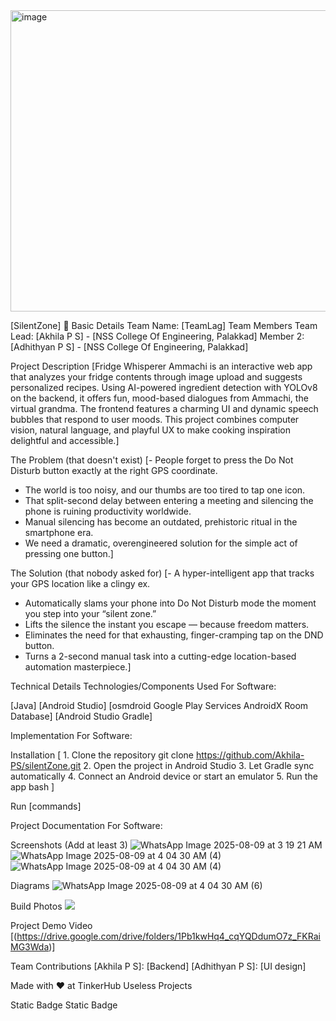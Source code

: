 <img width="1280" height="482" alt="image" src="https://github.com/user-attachments/assets/bd7bf4a5-c01c-41f4-88e3-7d974999502d" />


[SilentZone] 🎯
Basic Details
Team Name: [TeamLag]
Team Members
Team Lead: [Akhila P S] - [NSS College Of Engineering, Palakkad]
Member 2: [Adhithyan P S] - [NSS College Of Engineering, Palakkad]

Project Description
[Fridge Whisperer Ammachi is an interactive web app that analyzes your fridge contents through image upload and suggests personalized recipes. Using AI-powered ingredient detection with YOLOv8 on the backend, it offers fun, mood-based dialogues from Ammachi, the virtual grandma. The frontend features a charming UI and dynamic speech bubbles that respond to user moods. This project combines computer vision, natural language, and playful UX to make cooking inspiration delightful and accessible.]

The Problem (that doesn't exist)
[- People forget to press the Do Not Disturb button exactly at the right GPS coordinate.  
- The world is too noisy, and our thumbs are too tired to tap one icon.  
- That split-second delay between entering a meeting and silencing the phone is ruining productivity worldwide.  
- Manual silencing has become an outdated, prehistoric ritual in the smartphone era.  
- We need a dramatic, overengineered solution for the simple act of pressing one button.]

The Solution (that nobody asked for)
[- A hyper-intelligent app that tracks your GPS location like a clingy ex.  
- Automatically slams your phone into Do Not Disturb mode the moment you step into your “silent zone.”  
- Lifts the silence the instant you escape — because freedom matters.  
- Eliminates the need for that exhausting, finger-cramping tap on the DND button.  
- Turns a 2-second manual task into a cutting-edge location-based automation masterpiece.]

Technical Details
Technologies/Components Used
For Software:

[Java]
[Android Studio]
[osmdroid
Google Play Services
AndroidX
Room Database]
[Android Studio
Gradle]

Implementation
For Software:

Installation
[ 1. Clone the repository
git clone https://github.com/Akhila-PS/silentZone.git
2. Open the project in Android Studio
3. Let Gradle sync automatically
4. Connect an Android device or start an emulator
5. Run the app bash
]

Run
[commands]

Project Documentation
For Software:

Screenshots (Add at least 3)
![WhatsApp Image 2025-08-09 at 3 19 21 AM](https://github.com/user-attachments/assets/91cb666c-127e-4cfd-8f5a-551d39ca9cb0)
![WhatsApp Image 2025-08-09 at 4 04 30 AM (4)](https://github.com/user-attachments/assets/5bbfa08d-fe6a-4d90-be94-f23912c21d55)
![WhatsApp Image 2025-08-09 at 4 04 30 AM (4)](https://github.com/user-attachments/assets/d96b4d49-a4f7-4953-90ea-d9f5b442a7b9)

Diagrams
![WhatsApp Image 2025-08-09 at 4 04 30 AM (6)](https://github.com/user-attachments/assets/160c331d-9813-4f73-a4c3-9bf8541b74dd)


Build Photos
![<img width="1920" height="1020" alt="Screenshot 2025-08-09 064157" src="https://github.com/user-attachments/assets/febb8bd5-b9a7-4e97-ac8a-0d1602ab1d4d" />
]()

Project Demo
Video
[(https://drive.google.com/drive/folders/1Pb1kwHq4_cqYQDdumO7z_FKRaiMG3Wda)] 


Team Contributions
[Akhila P S]: [Backend]
[Adhithyan P S]: [UI design]

Made with ❤️ at TinkerHub Useless Projects

Static Badge Static Badge
